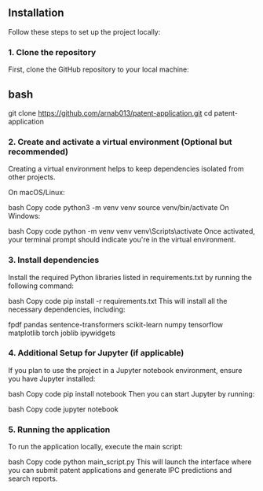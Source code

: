 ## Installation

Follow these steps to set up the project locally:

### 1. Clone the repository

First, clone the GitHub repository to your local machine:

## bash
git clone https://github.com/arnab013/patent-application.git
cd patent-application

### 2. Create and activate a virtual environment (Optional but recommended)
Creating a virtual environment helps to keep dependencies isolated from other projects.

On macOS/Linux:

bash
Copy code
python3 -m venv venv
source venv/bin/activate
On Windows:

bash
Copy code
python -m venv venv
venv\Scripts\activate
Once activated, your terminal prompt should indicate you're in the virtual environment.

### 3. Install dependencies
Install the required Python libraries listed in requirements.txt by running the following command:

bash
Copy code
pip install -r requirements.txt
This will install all the necessary dependencies, including:

  fpdf
  pandas
  sentence-transformers
  scikit-learn
  numpy
  tensorflow
  matplotlib
  torch
  joblib
  ipywidgets

### 4. Additional Setup for Jupyter (if applicable)
If you plan to use the project in a Jupyter notebook environment, ensure you have Jupyter installed:

bash
Copy code
pip install notebook
Then you can start Jupyter by running:

bash
Copy code
jupyter notebook
### 5. Running the application
To run the application locally, execute the main script:

bash
Copy code
python main_script.py
This will launch the interface where you can submit patent applications and generate IPC predictions and search reports.
